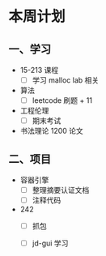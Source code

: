 #   本周计划



## 一、学习

- 15-213 课程
    - [ ] 学习 malloc lab 相关
- 算法
    - [ ] leetcode 刷题 + 11
- 工程伦理
    - [ ] 期末考试
- 书法理论 1200 论文

## 二、项目 

- 容器引擎
    - [ ] 整理摘要认证文档
    - [ ] 注释代码
- 242
    - [ ] 抓包
    - [ ] jd-gui 学习

